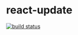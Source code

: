 # react-update

[![build status](https://img.shields.io/travis/jianghai/react-update.svg)](https://travis-ci.org/jianghai/react-update)